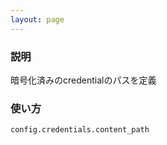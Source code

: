 ```yaml
---
layout: page
---
```

### 説明
暗号化済みのcredentialのパスを定義

### 使い方
    config.credentials.content_path